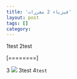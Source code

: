 ```yaml
---
title: 'فيزياء 2 مقررات'
layout: post
tags: []
category: 
---
```

1test
2test

[========]

3 ![](https://el3zahaby.github.io/assets/img/%D9%81%D9%8A%D8%B2%D9%8A%D8%A7%D8%A1-%D8%A7%D9%88%D9%84-%D8%AB%D8%A7%D9%86%D9%88%D9%8A-%D9%812.jpg)
3test
4`test`
